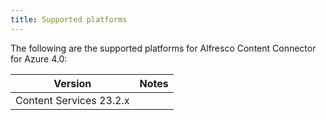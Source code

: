 ```yaml
---
title: Supported platforms
---
```


The following are the supported platforms for Alfresco Content Connector for Azure 4.0:

| Version | Notes |
| ------- | ----- |
| Content Services 23.2.x | |
